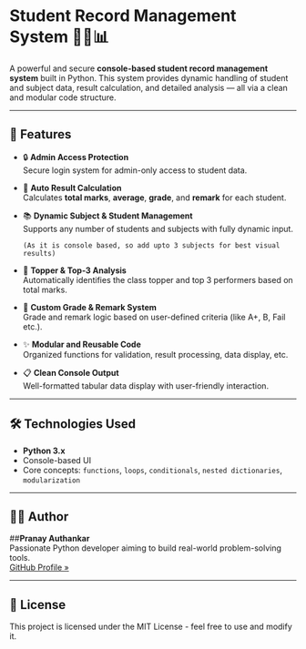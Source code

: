 # Student Record Management System 🧑‍🎓📊

A powerful and secure **console-based student record management system** built in Python. This system provides dynamic handling of student and subject data, result calculation, and detailed analysis — all via a clean and modular code structure.

---

## 🔑 Features

- 🔒 **Admin Access Protection**  
  Secure login system for admin-only access to student data.

- 🧮 **Auto Result Calculation**  
  Calculates **total marks**, **average**, **grade**, and **remark** for each student.

- 📚 **Dynamic Subject & Student Management**  
  Supports any number of students and subjects with fully dynamic input.

  `(As it is console based, so add upto 3 subjects for best visual results)`

- 🏅 **Topper & Top-3 Analysis**  
  Automatically identifies the class topper and top 3 performers based on total marks.

- 🧠 **Custom Grade & Remark System**  
  Grade and remark logic based on user-defined criteria (like A+, B, Fail etc.).

- ✨ **Modular and Reusable Code**  
  Organized functions for validation, result processing, data display, etc.

- 📋 **Clean Console Output**  
  Well-formatted tabular data display with user-friendly interaction.

---

## 🛠️ Technologies Used

- **Python 3.x**
- Console-based UI
- Core concepts: `functions`, `loops`, `conditionals`, `nested dictionaries`, `modularization`

---


## 🧑‍💻 Author

##**Pranay Authankar**  
Passionate Python developer aiming to build real-world problem-solving tools.  
[GitHub Profile »](https://github.com/pranay-authankar)

---

## 📄 License

This project is licensed under the MIT License - feel free to use and modify it.
